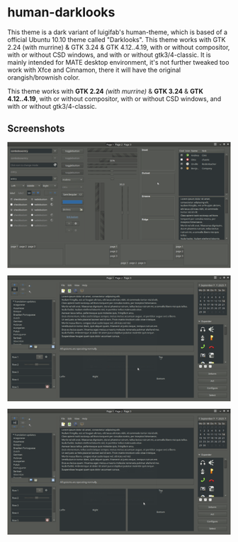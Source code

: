 # human-darklooks

This theme is a dark variant of luigifab's human-theme, which is based of a official Ubuntu 10.10 theme called "Darklooks". This theme works with GTK 2.24 (with murrine) & GTK 3.24 & GTK 4.12..4.19, with or without compositor, with or without CSD windows, and with or without gtk3/4-classic. It is mainly intended for MATE desktop environment, it's not further tweaked too work with Xfce and Cinnamon, there it will have the original orangish/brownish color.

This theme works with **GTK 2.24** *(with murrine)* & **GTK 3.24** & **GTK 4.12..4.19**, with or without compositor, with or without CSD windows, and with or without gtk3/4-classic.

## Screenshots

![Screenshot](https://raw.githubusercontent.com/Gravarty/human-darklooks/refs/heads/main/screenshots/1.png)

![Screenshot](https://raw.githubusercontent.com/Gravarty/human-darklooks/refs/heads/main/screenshots/2.png)

![Screenshot](https://raw.githubusercontent.com/Gravarty/human-darklooks/refs/heads/main/screenshots/3.png)
